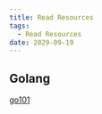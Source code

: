 ```yaml
---
title: Read Resources
tags:
  - Read Resources
date: 2029-09-19
---
```


## Golang

[go101](https://gfw.go101.org/article/101.html)